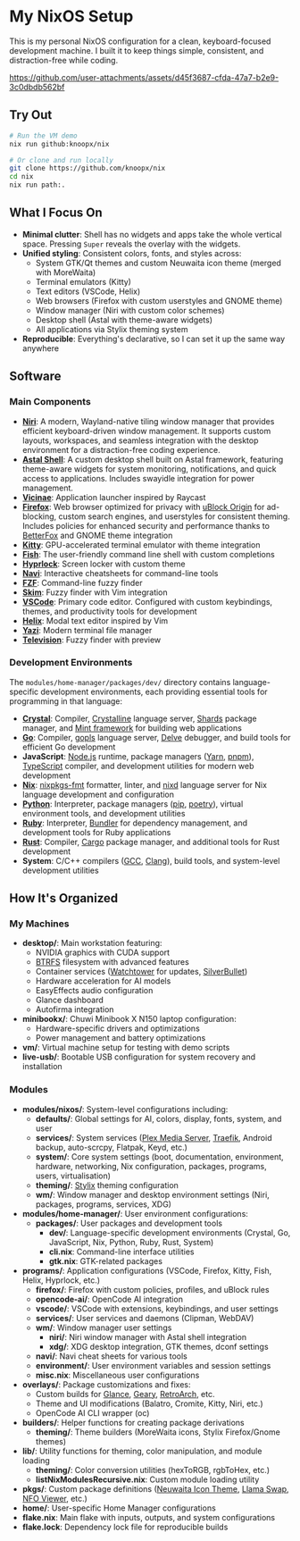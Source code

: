 # My NixOS Setup

This is my personal NixOS configuration for a clean, keyboard-focused development machine. I built it to keep things simple, consistent, and distraction-free while coding.

https://github.com/user-attachments/assets/d45f3687-cfda-47a7-b2e9-3c0dbdb562bf

## Try Out

```bash
# Run the VM demo
nix run github:knoopx/nix

# Or clone and run locally
git clone https://github.com/knoopx/nix
cd nix
nix run path:.
```

## What I Focus On

- **Minimal clutter**: Shell has no widgets and apps take the whole vertical space. Pressing `Super` reveals the overlay with the widgets.
- **Unified styling**: Consistent colors, fonts, and styles across:
  - System GTK/Qt themes and custom Neuwaita icon theme (merged with MoreWaita)
  - Terminal emulators (Kitty)
  - Text editors (VSCode, Helix)
  - Web browsers (Firefox with custom userstyles and GNOME theme)
  - Window manager (Niri with custom color schemes)
  - Desktop shell (Astal with theme-aware widgets)
  - All applications via Stylix theming system
- **Reproducible**: Everything's declarative, so I can set it up the same way anywhere

## Software

### Main Components

- **[Niri](https://github.com/YaLTeR/niri)**: A modern, Wayland-native tiling window manager that provides efficient keyboard-driven window management. It supports custom layouts, workspaces, and seamless integration with the desktop environment for a distraction-free coding experience.
- **[Astal Shell](https://github.com/knoopx/astal-shell)**: A custom desktop shell built on Astal framework, featuring theme-aware widgets for system monitoring, notifications, and quick access to applications. Includes swayidle integration for power management.
- **[Vicinae](https://github.com/vicinaehq/vicinae/)**: Application launcher inspired by Raycast
- **[Firefox](https://www.mozilla.org/firefox/)**: Web browser optimized for privacy with [uBlock Origin](https://github.com/gorhill/uBlock) for ad-blocking, custom search engines, and userstyles for consistent theming. Includes policies for enhanced security and performance thanks to [BetterFox](https://github.com/yokoffing/BetterFox) and GNOME theme integration
- **[Kitty](https://github.com/kovidgoyal/kitty)**: GPU-accelerated terminal emulator with theme integration
- **[Fish](https://github.com/fish-shell/fish-shell)**: The user-friendly command line shell with custom completions
- **[Hyprlock](https://github.com/hyprwm/Hyprlock)**: Screen locker with custom theme
- **[Navi](https://github.com/denisidoro/navi)**: Interactive cheatsheets for command-line tools
- **[FZF](https://github.com/junegunn/fzf)**: Command-line fuzzy finder
- **[Skim](https://github.com/lotabout/skim)**: Fuzzy finder with Vim integration
- **[VSCode](https://github.com/microsoft/vscode)**: Primary code editor. Configured with custom keybindings, themes, and productivity tools for development
- **[Helix](https://github.com/helix-editor/helix)**: Modal text editor inspired by Vim
- **[Yazi](https://github.com/sxyazi/yazi)**: Modern terminal file manager
- **[Television](https://github.com/alexpasmant/television)**: Fuzzy finder with preview

### Development Environments

The `modules/home-manager/packages/dev/` directory contains language-specific development environments, each providing essential tools for programming in that language:

- **[Crystal](https://github.com/crystal-lang/crystal)**: Compiler, [Crystalline](https://github.com/elbywan/crystalline) language server, [Shards](https://github.com/crystal-lang/shards) package manager, and [Mint framework](https://github.com/mint-lang/mint) for building web applications
- **[Go](https://github.com/golang/go)**: Compiler, [gopls](https://github.com/golang/tools/tree/master/gopls) language server, [Delve](https://github.com/go-delve/delve) debugger, and build tools for efficient Go development
- **JavaScript**: [Node.js](https://github.com/nodejs/node) runtime, package managers ([Yarn](https://github.com/yarnpkg/yarn), [pnpm](https://github.com/pnpm/pnpm)), [TypeScript](https://github.com/microsoft/TypeScript) compiler, and development utilities for modern web development
- **[Nix](https://github.com/NixOS/nix)**: [nixpkgs-fmt](https://github.com/nix-community/nixpkgs-fmt) formatter, linter, and [nixd](https://github.com/nix-community/nixd) language server for Nix language development and configuration
- **[Python](https://github.com/python/cpython)**: Interpreter, package managers ([pip](https://github.com/pypa/pip), [poetry](https://github.com/python-poetry/poetry)), virtual environment tools, and development utilities
- **[Ruby](https://github.com/ruby/ruby)**: Interpreter, [Bundler](https://github.com/rubygems/bundler) for dependency management, and development tools for Ruby applications
- **[Rust](https://github.com/rust-lang/rust)**: Compiler, [Cargo](https://github.com/rust-lang/cargo) package manager, and additional tools for Rust development
- **System**: C/C++ compilers ([GCC](https://gcc.gnu.org/), [Clang](https://clang.llvm.org/)), build tools, and system-level development utilities

## How It's Organized

### My Machines

- **desktop/**: Main workstation featuring:
  - NVIDIA graphics with CUDA support
  - [BTRFS](https://btrfs.readthedocs.io/en/latest/) filesystem with advanced features
  - Container services ([Watchtower](https://github.com/containrrr/watchtower) for updates, [SilverBullet](https://silverbullet.md/))
  - Hardware acceleration for AI models
  - EasyEffects audio configuration
  - Glance dashboard
  - Autofirma integration
- **minibookx/**: Chuwi Minibook X N150 laptop configuration:
  - Hardware-specific drivers and optimizations
  - Power management and battery optimizations
- **vm/**: Virtual machine setup for testing with demo scripts
- **live-usb/**: Bootable USB configuration for system recovery and installation

### Modules

- **modules/nixos/**: System-level configurations including:
  - **defaults/**: Global settings for AI, colors, display, fonts, system, and user
  - **services/**: System services ([Plex Media Server](https://www.plex.tv/), [Traefik](https://github.com/traefik/traefik), Android backup, auto-scrcpy, Flatpak, Keyd, etc.)
  - **system/**: Core system settings (boot, documentation, environment, hardware, networking, Nix configuration, packages, programs, users, virtualisation)
  - **theming/**: [Stylix](https://github.com/danth/stylix) theming configuration
  - **wm/**: Window manager and desktop environment settings (Niri, packages, programs, services, XDG)
- **modules/home-manager/**: User environment configurations:
  - **packages/**: User packages and development tools
    - **dev/**: Language-specific development environments (Crystal, Go, JavaScript, Nix, Python, Ruby, Rust, System)
    - **cli.nix**: Command-line interface utilities
    - **gtk.nix**: GTK-related packages
- **programs/**: Application configurations (VSCode, Firefox, Kitty, Fish, Helix, Hyprlock, etc.)
    - **firefox/**: Firefox with custom policies, profiles, and uBlock rules
    - **opencode-ai/**: OpenCode AI integration
    - **vscode/**: VSCode with extensions, keybindings, and user settings
  - **services/**: User services and daemons (Clipman, WebDAV)
  - **wm/**: Window manager user settings
    - **niri/**: Niri window manager with Astal shell integration
    - **xdg/**: XDG desktop integration, GTK themes, dconf settings
  - **navi/**: Navi cheat sheets for various tools
  - **environment/**: User environment variables and session settings
  - **misc.nix**: Miscellaneous user configurations
- **overlays/**: Package customizations and fixes:
  - Custom builds for [Glance](https://github.com/glanceapp/glance), [Geary](https://gitlab.gnome.org/GNOME/geary), [RetroArch](https://github.com/libretro/RetroArch), etc.
  - Theme and UI modifications (Balatro, Cromite, Kitty, Niri, etc.)
  - OpenCode AI CLI wrapper (oc)
- **builders/**: Helper functions for creating package derivations
  - **theming/**: Theme builders (MoreWaita icons, Stylix Firefox/Gnome themes)
- **lib/**: Utility functions for theming, color manipulation, and module loading
  - **theming/**: Color conversion utilities (hexToRGB, rgbToHex, etc.)
  - **listNixModulesRecursive.nix**: Custom module loading utility
- **pkgs/**: Custom package definitions ([Neuwaita Icon Theme](https://github.com/knoopx/neuwaita-icon-theme), [Llama Swap](https://github.com/knoopx/llama-swap), [NFO Viewer](https://github.com/nfoview/nfoview), etc.)
- **home/**: User-specific Home Manager configurations
- **flake.nix**: Main flake with inputs, outputs, and system configurations
- **flake.lock**: Dependency lock file for reproducible builds
